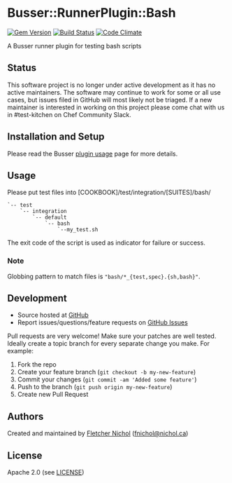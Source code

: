 # <a name="title"></a> Busser::RunnerPlugin::Bash

[![Gem Version](https://badge.fury.io/rb/busser-bash.png)](http://badge.fury.io/rb/busser-bash)
[![Build Status](https://travis-ci.org/test-kitchen/busser-bash.png?branch=master)](https://travis-ci.org/test-kitchen/busser-bash)
[![Code Climate](https://codeclimate.com/github/test-kitchen/busser-bash.png)](https://codeclimate.com/github/test-kitchen/busser-bash)

A Busser runner plugin for testing bash scripts

## Status

This software project is no longer under active development as it has no active maintainers. The software may continue to work for some or all use cases, but issues filed in GitHub will most likely not be triaged. If a new maintainer is interested in working on this project please come chat with us in #test-kitchen on Chef Community Slack.

## <a name="installation"></a> Installation and Setup

Please read the Busser [plugin usage][plugin_usage] page for more details.

## <a name="usage"></a> Usage

Please put test files into [COOKBOOK]/test/integration/[SUITES]/bash/

```cookbook
`-- test
    `-- integration
        `-- default
            `-- bash
                `--my_test.sh
```

The exit code of the script is used as indicator for failure or success.

### <a name="note"></a> Note

Globbing pattern to match files is `"bash/*_{test,spec}.{sh,bash}"`.

## <a name="development"></a> Development

* Source hosted at [GitHub][repo]
* Report issues/questions/feature requests on [GitHub Issues][issues]

Pull requests are very welcome! Make sure your patches are well tested.
Ideally create a topic branch for every separate change you make. For
example:

1. Fork the repo
2. Create your feature branch (`git checkout -b my-new-feature`)
3. Commit your changes (`git commit -am 'Added some feature'`)
4. Push to the branch (`git push origin my-new-feature`)
5. Create new Pull Request

## <a name="authors"></a> Authors

Created and maintained by [Fletcher Nichol][author] (<fnichol@nichol.ca>)

## <a name="license"></a> License

Apache 2.0 (see [LICENSE][license])


[author]:           https://github.com/fnichol
[issues]:           https://github.com/fnichol/busser-bash/issues
[license]:          https://github.com/fnichol/busser-bash/blob/master/LICENSE
[repo]:             https://github.com/fnichol/busser-bash
[plugin_usage]:     http://docs.kitchen-ci.org/busser/plugin-usage
